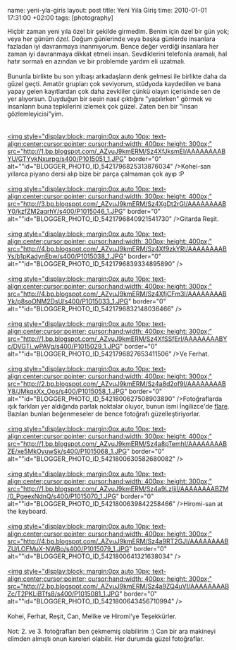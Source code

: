 name: yeni-yla-giris
layout: post
title: Yeni Yıla Giriş
time: 2010-01-01 17:31:00 +02:00
tags: [photography]

Hiçbir zaman yeni yıla özel bir şekilde girmedim. Benim için özel bir gün yok; veya her günüm <span style="font-style:italic;">özel</span>. Doğum günlerinde veya başka günlerde insanlara fazladan iyi davranmaya inanmıyorum. Bence değer verdiği insanlara her zaman iyi davranmaya dikkat etmeli insan. Sevdiklerini telefonla aramalı, hal hatır sormalı en azından ve bir problemde yardım eli uzatmalı.<br /><br />Bununla birlikte bu son yılbaşı arkadaşların denk gelmesi ile birlikte daha da güzel geçti. Amatör grupları çok seviyorum, stüdyoda kaydedilen ve bana yapay gelen kayıtlardan çok daha zevkliler çünkü olayın içerisinde sen de yer alıyorsun. Duyduğun bir sesin nasıl çıktığını "yapılırken" görmek ve insanların buna tepkilerini izlemek çok güzel. Zaten ben bir "insan gözlemleyicisi"yim.<br /><br /><br /><a href="http://1.bp.blogspot.com/_AZvuJ9kmERM/Sz4XfJksmEI/AAAAAAAABYU/GTYvkNxurpg/s1600-h/P1015051_1.JPG"><img style="display:block; margin:0px auto 10px; text-align:center;cursor:pointer; cursor:hand;width: 400px; height: 300px;" src="http://1.bp.blogspot.com/_AZvuJ9kmERM/Sz4XfJksmEI/AAAAAAAABYU/GTYvkNxurpg/s400/P1015051_1.JPG" border="0" alt=""id="BLOGGER_PHOTO_ID_5421796825313876034" /></a>Kohei-san yıllarca piyano dersi alıp bize bir parça çalmaman çok ayıp :P<br /><br /><a href="http://3.bp.blogspot.com/_AZvuJ9kmERM/Sz4XgDt2rGI/AAAAAAAABY0/kzfZM2aqrhY/s1600-h/P1015046_1.JPG"><img style="display:block; margin:0px auto 10px; text-align:center;cursor:pointer; cursor:hand;width: 300px; height: 400px;" src="http://3.bp.blogspot.com/_AZvuJ9kmERM/Sz4XgDt2rGI/AAAAAAAABY0/kzfZM2aqrhY/s400/P1015046_1.JPG" border="0" alt=""id="BLOGGER_PHOTO_ID_5421796840921541730" /></a>Gitarda Reşit.<br /><br /><a href="http://4.bp.blogspot.com/_AZvuJ9kmERM/Sz4Xf9zkYRI/AAAAAAAABYs/b1pKadynEbw/s1600-h/P1015038_1.JPG"><img style="display:block; margin:0px auto 10px; text-align:center;cursor:pointer; cursor:hand;width: 300px; height: 400px;" src="http://4.bp.blogspot.com/_AZvuJ9kmERM/Sz4Xf9zkYRI/AAAAAAAABYs/b1pKadynEbw/s400/P1015038_1.JPG" border="0" alt=""id="BLOGGER_PHOTO_ID_5421796839334895890" /></a><br /><br /><a href="http://4.bp.blogspot.com/_AZvuJ9kmERM/Sz4XfjCFm3I/AAAAAAAABYk/p8soONM2DsU/s1600-h/P1015033_1.JPG"><img style="display:block; margin:0px auto 10px; text-align:center;cursor:pointer; cursor:hand;width: 400px; height: 300px;" src="http://4.bp.blogspot.com/_AZvuJ9kmERM/Sz4XfjCFm3I/AAAAAAAABYk/p8soONM2DsU/s400/P1015033_1.JPG" border="0" alt=""id="BLOGGER_PHOTO_ID_5421796832148036466" /></a><br /><br /><a href="http://1.bp.blogspot.com/_AZvuJ9kmERM/Sz4XfSSfErI/AAAAAAAABYc/DVGTi_wPAVg/s1600-h/P1015029_1.JPG"><img style="display:block; margin:0px auto 10px; text-align:center;cursor:pointer; cursor:hand;width: 400px; height: 300px;" src="http://1.bp.blogspot.com/_AZvuJ9kmERM/Sz4XfSSfErI/AAAAAAAABYc/DVGTi_wPAVg/s400/P1015029_1.JPG" border="0" alt=""id="BLOGGER_PHOTO_ID_5421796827653411506" /></a>Ve Ferhat.<br /><br /><a href="http://2.bp.blogspot.com/_AZvuJ9kmERM/Sz4a8d2of9I/AAAAAAAABY8/JMkqxXx_Oos/s1600-h/P1015058_1.JPG"><img style="display:block; margin:0px auto 10px; text-align:center;cursor:pointer; cursor:hand;width: 400px; height: 300px;" src="http://2.bp.blogspot.com/_AZvuJ9kmERM/Sz4a8d2of9I/AAAAAAAABY8/JMkqxXx_Oos/s400/P1015058_1.JPG" border="0" alt=""id="BLOGGER_PHOTO_ID_5421800627508903890" /></a>Fotoğraflarda ışık farkları yer aldığında parlak noktalar oluyor, bunun ismi İngilizce'de <a href="http://en.wikipedia.org/wiki/Lens_flare">flare</a>. Bazıları bunları beğenmeseler de bence fotoğrafı güzelleştiriyorlar.<br /><br /><a href="http://1.bp.blogspot.com/_AZvuJ9kmERM/Sz4a8pTemhI/AAAAAAAABZE/xe5MkOyuwSk/s1600-h/P1015068_1.JPG"><img style="display:block; margin:0px auto 10px; text-align:center;cursor:pointer; cursor:hand;width: 300px; height: 400px;" src="http://1.bp.blogspot.com/_AZvuJ9kmERM/Sz4a8pTemhI/AAAAAAAABZE/xe5MkOyuwSk/s400/P1015068_1.JPG" border="0" alt=""id="BLOGGER_PHOTO_ID_5421800630582680082" /></a><br /><br /><a href="http://1.bp.blogspot.com/_AZvuJ9kmERM/Sz4a9LzIjiI/AAAAAAAABZM/0_PgeexNdnQ/s1600-h/P1015070_1.JPG"><img style="display:block; margin:0px auto 10px; text-align:center;cursor:pointer; cursor:hand;width: 400px; height: 300px;" src="http://1.bp.blogspot.com/_AZvuJ9kmERM/Sz4a9LzIjiI/AAAAAAAABZM/0_PgeexNdnQ/s400/P1015070_1.JPG" border="0" alt=""id="BLOGGER_PHOTO_ID_5421800639842258466" /></a>Hiromi-san at the keyboard.<br /><br /><a href="http://4.bp.blogspot.com/_AZvuJ9kmERM/Sz4a9RT2GJI/AAAAAAAABZU/LOFMuX-NWBo/s1600-h/P1015079_1.JPG"><img style="display:block; margin:0px auto 10px; text-align:center;cursor:pointer; cursor:hand;width: 400px; height: 300px;" src="http://4.bp.blogspot.com/_AZvuJ9kmERM/Sz4a9RT2GJI/AAAAAAAABZU/LOFMuX-NWBo/s400/P1015079_1.JPG" border="0" alt=""id="BLOGGER_PHOTO_ID_5421800641321638034" /></a><br /><br /><a href="http://2.bp.blogspot.com/_AZvuJ9kmERM/Sz4a9ZQ4uVI/AAAAAAAABZc/T2PKLiBTfs8/s1600-h/P1015081_1.JPG"><img style="display:block; margin:0px auto 10px; text-align:center;cursor:pointer; cursor:hand;width: 400px; height: 300px;" src="http://2.bp.blogspot.com/_AZvuJ9kmERM/Sz4a9ZQ4uVI/AAAAAAAABZc/T2PKLiBTfs8/s400/P1015081_1.JPG" border="0" alt=""id="BLOGGER_PHOTO_ID_5421800643456710994" /></a><br /><br />Kohei, Ferhat, Reşit, Can, Melike ve Hiromi'ye Teşekkürler.<br /><br />Not: 2. ve 3. fotoğrafları ben çekmemiş olabilirim :) Can bir ara makineyi elimden almıştı onun kareleri olabilir. Her durumda güzel fotoğraflar.
